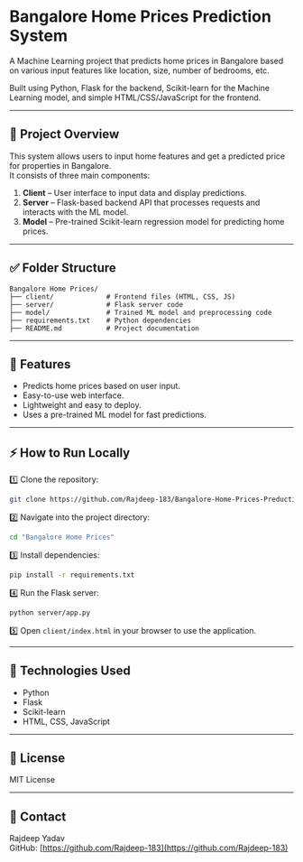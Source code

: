 # Bangalore Home Prices Prediction System

A Machine Learning project that predicts home prices in Bangalore based on various input features like location, size, number of bedrooms, etc.

Built using Python, Flask for the backend, Scikit-learn for the Machine Learning model, and simple HTML/CSS/JavaScript for the frontend.

---

## 🚀 Project Overview

This system allows users to input home features and get a predicted price for properties in Bangalore.  
It consists of three main components:
1. **Client** – User interface to input data and display predictions.
2. **Server** – Flask-based backend API that processes requests and interacts with the ML model.
3. **Model** – Pre-trained Scikit-learn regression model for predicting home prices.

---

## ✅ Folder Structure

```
Bangalore Home Prices/
├── client/             # Frontend files (HTML, CSS, JS)
├── server/             # Flask server code
├── model/              # Trained ML model and preprocessing code
├── requirements.txt    # Python dependencies
├── README.md           # Project documentation
```

---

## 🎯 Features

- Predicts home prices based on user input.
- Easy-to-use web interface.
- Lightweight and easy to deploy.
- Uses a pre-trained ML model for fast predictions.

---

## ⚡ How to Run Locally

1️⃣ Clone the repository:
```bash
git clone https://github.com/Rajdeep-183/Bangalore-Home-Prices-Preduction.git
```

2️⃣ Navigate into the project directory:
```bash
cd "Bangalore Home Prices"
```

3️⃣ Install dependencies:
```bash
pip install -r requirements.txt
```

4️⃣ Run the Flask server:
```bash
python server/app.py
```

5️⃣ Open `client/index.html` in your browser to use the application.

---

## 🔧 Technologies Used

- Python  
- Flask  
- Scikit-learn  
- HTML, CSS, JavaScript  

---

## 📄 License

MIT License

---

## 📧 Contact

Rajdeep Yadav  
GitHub: [https://github.com/Rajdeep-183](https://github.com/Rajdeep-183)
